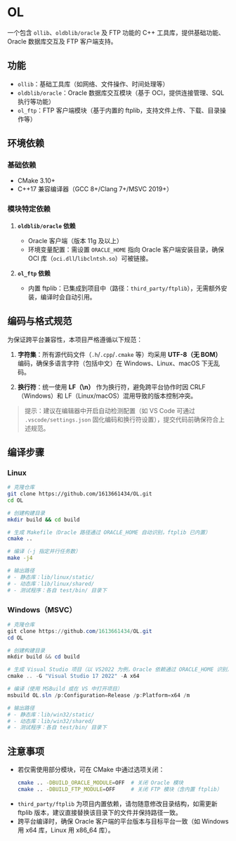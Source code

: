 # OL

一个包含 `ollib`、`oldblib/oracle` 及 FTP 功能的 C++ 工具库，提供基础功能、Oracle 数据库交互及 FTP 客户端支持。

## 功能

- `ollib`：基础工具库（如网络、文件操作、时间处理等）
- `oldblib/oracle`：Oracle 数据库交互模块（基于 OCI，提供连接管理、SQL 执行等功能）
- `ol_ftp`：FTP 客户端模块（基于内置的 ftplib，支持文件上传、下载、目录操作等）

## 环境依赖

### 基础依赖
- CMake 3.10+
- C++17 兼容编译器（GCC 8+/Clang 7+/MSVC 2019+）

### 模块特定依赖
1. **`oldblib/oracle` 依赖**  
   - Oracle 客户端（版本 11g 及以上）  
   - 环境变量配置：需设置 `ORACLE_HOME` 指向 Oracle 客户端安装目录，确保 OCI 库（`oci.dll`/`libclntsh.so`）可被链接。

2. **`ol_ftp` 依赖**  
   - 内置 ftplib：已集成到项目中（路径：`third_party/ftplib`），无需额外安装，编译时会自动引用。

## 编码与格式规范

为保证跨平台兼容性，本项目严格遵循以下规范：

1. **字符集**：所有源代码文件（`.h`/`.cpp`/`.cmake` 等）均采用 **UTF-8（无 BOM）** 编码，确保多语言字符（包括中文）在 Windows、Linux、macOS 下无乱码。

2. **换行符**：统一使用 **LF（\n）** 作为换行符，避免跨平台协作时因 CRLF（Windows）和 LF（Linux/macOS）混用导致的版本控制冲突。

> 提示：建议在编辑器中开启自动检测配置（如 VS Code 可通过 `.vscode/settings.json` 固化编码和换行符设置），提交代码前确保符合上述规范。

## 编译步骤

### Linux

```bash
# 克隆仓库
git clone https://github.com/1613661434/OL.git
cd OL

# 创建构建目录
mkdir build && cd build

# 生成 Makefile（Oracle 路径通过 ORACLE_HOME 自动识别，ftplib 已内置）
cmake ..

# 编译（-j 指定并行任务数）
make -j4

# 输出路径
# - 静态库：lib/linux/static/
# - 动态库：lib/linux/shared/
# - 测试程序：各自 test/bin/ 目录下
```

### Windows（MSVC）

```powershell
# 克隆仓库
git clone https://github.com/1613661434/OL.git
cd OL

# 创建构建目录
mkdir build && cd build

# 生成 Visual Studio 项目（以 VS2022 为例，Oracle 依赖通过 ORACLE_HOME 识别）
cmake .. -G "Visual Studio 17 2022" -A x64

# 编译（使用 MSBuild 或在 VS 中打开项目）
msbuild OL.sln /p:Configuration=Release /p:Platform=x64 /m

# 输出路径
# - 静态库：lib/win32/static/
# - 动态库：lib/win32/shared/
# - 测试程序：各自 test/bin/ 目录下
```

## 注意事项

- 若仅需使用部分模块，可在 CMake 中通过选项关闭：  
  ```bash
  cmake .. -DBUILD_ORACLE_MODULE=OFF  # 关闭 Oracle 模块
  cmake .. -DBUILD_FTP_MODULE=OFF     # 关闭 FTP 模块（含内置 ftplib）
  ```
- `third_party/ftplib` 为项目内置依赖，请勿随意修改目录结构，如需更新 ftplib 版本，建议直接替换该目录下的文件并保持路径一致。
- 跨平台编译时，确保 Oracle 客户端的平台版本与目标平台一致（如 Windows 用 x64 库，Linux 用 x86_64 库）。